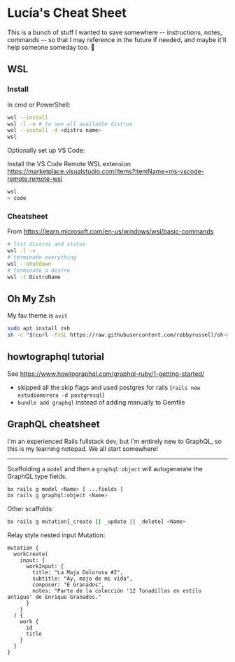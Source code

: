 # Lucía's Cheat Sheet

This is a bunch of stuff I wanted to save somewhere -- instructions, notes, commands -- so that I may reference in the future if needed, and maybe it'll help someone someday too. 🖤

## WSL

### Install

In cmd or PowerShell:

```bash
wsl --install
wsl -l -o # to see all available distros
wsl --install -d <distro name>
wsl
```

Optionally set up VS Code:

Install the VS Code Remote WSL extension
https://marketplace.visualstudio.com/items?itemName=ms-vscode-remote.remote-wsl

```bash
wsl
> code
```

### Cheatsheet
From https://learn.microsoft.com/en-us/windows/wsl/basic-commands

```bash
# list distros and status
wsl -l -v
# terminate everything
wsl --shutdown
# terminate a distro
wsl -t DistroName
```

## Oh My Zsh
My fav theme is `avit`

```bash
sudo apt install zsh
sh -c "$(curl -fsSL https://raw.githubusercontent.com/robbyrussell/oh-my-zsh/master/tools/install.sh)"
```

## howtographql tutorial

See https://www.howtographql.com/graphql-ruby/1-getting-started/

- skipped all the skip flags and used postgres for rails (`rails new estudiomorera -d postgresql`)
- `bundle add graphql` instead of adding manually to Gemfile

## GraphQL cheatsheet

I'm an experienced Rails fullstack dev, but I'm entirely new to GraphQL, so this is my learning notepad. We all start somewhere!

---

Scaffolding a `model` and then a `graphql:object` will autogenerate the GraphQL type fields.

```bash
bx rails g model <Name> [ ...fields ]
bx rails g graphql:object <Name>
```

Other scaffolds:

```bash
bx rails g mutation[_create || _update || _delete] <Name>
```

Relay style nested input Mutation:

```
mutation {
  workCreate(
    input: {
      workInput: {
        title: "La Maja Dolorosa #2",
        subtitle: "Ay, majo de mi vida",
        composer: "E Granados",
        notes: "Parte de la colección '12 Tonadillas en estilo antiguo' de Enrique Granados."
      }
    }
  ) {
    work {
      id
      title
    }
  }
}
```